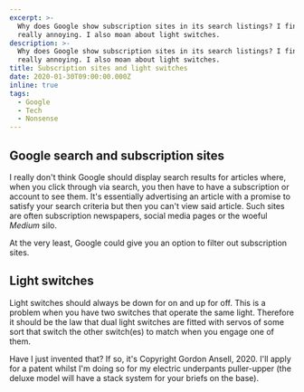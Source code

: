 ```yaml
---
excerpt: >-
  Why does Google show subscription sites in its search listings? I find this
  really annoying. I also moan about light switches.
description: >-
  Why does Google show subscription sites in its search listings? I find this
  really annoying. I also moan about light switches.
title: Subscription sites and light switches
date: 2020-01-30T09:00:00.000Z
inline: true
tags:
  - Google
  - Tech
  - Nonsense
---
```

## Google search and subscription sites

I really don't think Google should display search results for articles where, when you click through via search, you then have to have a subscription or account to see them. It's essentially advertising an article with a promise to satisfy your search criteria but then you can't view said article. Such sites are often subscription newspapers, social media pages or the woeful *Medium* silo.

At the very least, Google could give you an option to filter out subscription sites.

## Light switches

Light switches should always be down for on and up for off. This is a problem when you have two switches that operate the same light. Therefore it should be the law that dual light switches are fitted with servos of some sort that switch the other switch(es) to match when you engage one of them. 

Have I just invented that? If so, it's Copyright Gordon Ansell, 2020. I'll apply for a patent whilst I'm doing so for my electric underpants puller-upper (the deluxe model will have a stack system for your briefs on the base).

